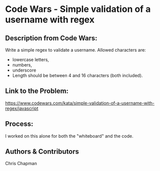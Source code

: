 # Code Wars - Simple validation of a username with regex
## Description from Code Wars: 
Write a simple regex to validate a username. Allowed characters are:
- lowercase letters,
- numbers,
- underscore
- Length should be between 4 and 16 characters (both included).

## Link to the Problem: 
https://www.codewars.com/kata/simple-validation-of-a-username-with-regex/javascript
 

## Process: 
I worked on this alone for both the "whiteboard" and the code. 

## Authors & Contributors 
Chris Chapman

